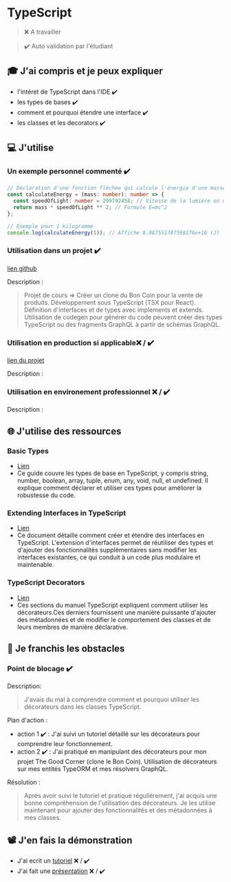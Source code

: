 # TypeScript

> ❌ A travailler

> ✔️ Auto validation par l'étudiant

## 🎓 J'ai compris et je peux expliquer

- l'intéret de TypeScript dans l'IDE ✔️
- les types de bases ✔️
- comment et pourquoi étendre une interface ✔️
- les classes et les decorators ✔️

## 💻 J'utilise

### Un exemple personnel commenté ✔️

```typescript
// Déclaration d'une fonction fléchée qui calcule l'énergie d'une masse donnée
const calculateEnergy = (mass: number): number => {
  const speedOfLight: number = 299792458; // Vitesse de la lumière en mètres par seconde
  return mass * speedOfLight ** 2; // Formule E=mc^2
};

// Exemple pour 1 kilogramme 
console.log(calculateEnergy(1)); // Affiche 8.987551787368176e+16 (J)
```

### Utilisation dans un projet ✔️

[lien github](https://github.com/SepulvedaGuillaume/TheGoodCorner)

Description :
> Projet de cours => Créer un clone du Bon Coin pour la vente de produits. Développement sous TypeScript (TSX pour React). Définition d'interfaces et de types avec implements et extends. Utilisation de codegen pour générer du code peuvent créer des types TypeScript ou des fragments GraphQL à partir de schémas GraphQL.

### Utilisation en production si applicable❌ / ✔️

[lien du projet](...)

Description :

### Utilisation en environement professionnel ❌ / ✔️

Description :

## 🌐 J'utilise des ressources

### Basic Types

- [Lien](https://www.typescriptlang.org/docs/handbook/basic-types.html)
- Ce guide couvre les types de base en TypeScript, y compris string, number, boolean, array, tuple, enum, any, void, null, et undefined. Il explique comment déclarer et utiliser ces types pour améliorer la robustesse du code.

### Extending Interfaces in TypeScript

- [Lien](https://www.typescriptlang.org/docs/handbook/interfaces.html)
- Ce document détaille comment créer et étendre des interfaces en TypeScript. L'extension d'interfaces permet de réutiliser des types et d'ajouter des fonctionnalités supplémentaires sans modifier les interfaces existantes, ce qui conduit à un code plus modulaire et maintenable.

### TypeScript Decorators

- [Lien](https://www.typescriptlang.org/docs/handbook/decorators.html)
- Ces sections du manuel TypeScript expliquent comment utiliser les décorateurs.Ces derniers fournissent une manière puissante d'ajouter des métadonnées et de modifier le comportement des classes et de leurs membres de manière déclarative.

## 🚧 Je franchis les obstacles

### Point de blocage ✔️

Description:
> J'avais du mal à comprendre comment et pourquoi utiliser les décorateurs dans les classes TypeScript.

Plan d'action : 

- action 1 ✔️ : J'ai suivi un tutoriel détaillé sur les décorateurs pour comprendre leur fonctionnement.
- action 2 ✔️ : J'ai pratiqué en manipulant des décorateurs pour mon projet The Good Corner (clone le Bon Coin). Utilisation de décorateurs sur mes entités TypeORM et mes résolvers GraphQL.

Résolution :
> Après avoir suivi le tutoriel et pratiqué régulièrement, j'ai acquis une bonne compréhension de l'utilisation des décorateurs. Je les utilise maintenant pour ajouter des fonctionnalités et des métadonnées à mes classes.

## 📽️ J'en fais la démonstration

- J'ai ecrit un [tutoriel](...) ❌ / ✔️
- J'ai fait une [présentation](...) ❌ / ✔️
